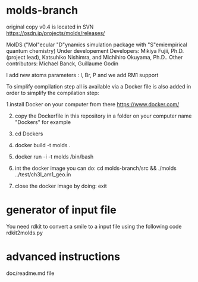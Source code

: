 # molds-branch

original copy v0.4 is located in SVN https://osdn.jp/projects/molds/releases/

MolDS ("Mol"ecular "D"ynamics simulation package with "S"emiempirical quantum chemistry) Under developement
Developers: Mikiya Fujii, Ph.D.(project lead), Katsuhiko Nishimra, and Michihiro Okuyama, Ph.D..
Other contributors: Michael Banck, Guillaume Godin

I add new atoms parameters : I, Br, P and we add RM1 support

To simplify compilation step all is available via a Docker file is also added in order to simplify the compilation step:


1.install Docker on your computer from there https://www.docker.com/

2. copy the Dockerfile in this repository in a folder on your computer name "Dockers" for example

3. cd Dockers

4. docker build -t molds .

5. docker run -i -t molds /bin/bash

6. int the docker image you can do:
  cd molds-branch/src &&
  ./molds ../test/ch3I_am1_geo.in
  
7. close the docker image by doing:
  exit


# generator of input file
You need rdkit to convert a smile to a input file using the following code
rdkit2molds.py

# advanced instructions  
doc/readme.md file
